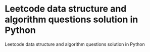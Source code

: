 # Leetcode data structure and algorithm questions solution in Python
Leetcode data structure and algorithm questions solution in Python

